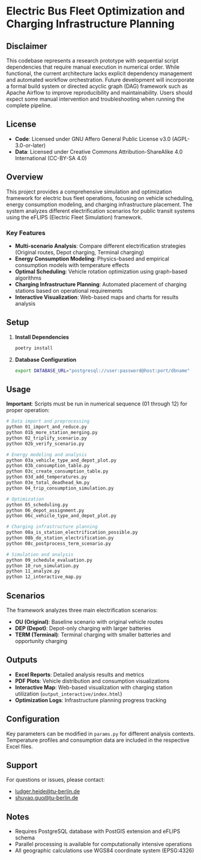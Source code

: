 # Electric Bus Fleet Optimization and Charging Infrastructure Planning

## Disclaimer

This codebase represents a research prototype with sequential script dependencies that require manual execution in numerical order. While functional, the current architecture lacks explicit dependency management and automated workflow orchestration. Future development will incorporate a formal build system or directed acyclic graph (DAG) framework such as Apache Airflow to improve reproducibility and maintainability. Users should expect some manual intervention and troubleshooting when running the complete pipeline.

## License

- **Code**: Licensed under GNU Affero General Public License v3.0 (AGPL-3.0-or-later)
- **Data**: Licensed under Creative Commons Attribution-ShareAlike 4.0 International (CC-BY-SA 4.0)

## Overview

This project provides a comprehensive simulation and optimization framework for electric bus fleet operations, focusing on vehicle scheduling, energy consumption modeling, and charging infrastructure placement. The system analyzes different electrification scenarios for public transit systems using the eFLIPS (Electric Fleet Simulation) framework.

### Key Features

- **Multi-scenario Analysis**: Compare different electrification strategies (Original routes, Depot charging, Terminal charging)
- **Energy Consumption Modeling**: Physics-based and empirical consumption models with temperature effects
- **Optimal Scheduling**: Vehicle rotation optimization using graph-based algorithms  
- **Charging Infrastructure Planning**: Automated placement of charging stations based on operational requirements
- **Interactive Visualization**: Web-based maps and charts for results analysis

## Setup

1. **Install Dependencies**
   ```bash
   poetry install
   ```

2. **Database Configuration**
   ```bash
   export DATABASE_URL="postgresql://user:password@host:port/dbname"
   ```

## Usage

**Important**: Scripts must be run in numerical sequence (01 through 12) for proper operation:

```bash
# Data import and preprocessing
python 01_import_and_reduce.py
python 01b_more_station_merging.py
python 02_triplify_scenario.py
python 02b_verify_scenario.py

# Energy modeling and analysis
python 03a_vehicle_type_and_depot_plot.py
python 03b_consumption_table.py
python 03c_create_consumption_table.py
python 03d_add_temperatures.py
python 03e_total_deadhead_km.py
python 04_trip_consumption_simulation.py

# Optimization
python 05_scheduling.py
python 06_depot_assignment.py
python 06c_vehicle_type_and_depot_plot.py

# Charging infrastructure planning
python 08a_is_station_electrification_possible.py
python 08b_do_station_electrification.py
python 08c_postprocess_term_scenario.py

# Simulation and analysis
python 09_schedule_evaluation.py
python 10_run_simulation.py
python 11_analyze.py
python 12_interactive_map.py
```

## Scenarios

The framework analyzes three main electrification scenarios:

- **OU (Original)**: Baseline scenario with original vehicle routes
- **DEP (Depot)**: Depot-only charging with larger batteries  
- **TERM (Terminal)**: Terminal charging with smaller batteries and opportunity charging

## Outputs

- **Excel Reports**: Detailed analysis results and metrics
- **PDF Plots**: Vehicle distribution and consumption visualizations
- **Interactive Map**: Web-based visualization with charging station utilization (`output_interactive/index.html`)
- **Optimization Logs**: Infrastructure planning progress tracking

## Configuration

Key parameters can be modified in `params.py` for different analysis contexts. Temperature profiles and consumption data are included in the respective Excel files.

## Support

For questions or issues, please contact:
- ludger.heide@tu-berlin.de
- shuyao.guo@tu-berlin.de

## Notes

- Requires PostgreSQL database with PostGIS extension and eFLIPS schema
- Parallel processing is available for computationally intensive operations
- All geographic calculations use WGS84 coordinate system (EPSG:4326)